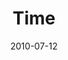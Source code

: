 ---
layout: music 
title: "Time"
series: "House Work"
date: 2010-07-12 
description: "Chuck Mingo discusses how to line up our calendar with our passions."
audio: "http://s3.amazonaws.com/crossroadsaudiomessages/HouseWork04.mp3"
audio-duration: "39:59"
---